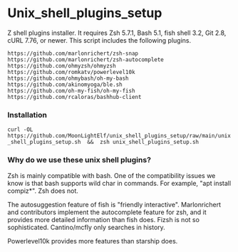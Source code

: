 # Unix_shell_plugins_setup
 Z shell plugins installer. It requires Zsh 5.7.1, Bash 5.1, fish shell 3.2, Git 2.8, cURL 7.76, or newer. This script includes the following plugins.

    https://github.com/marlonrichert/zsh-snap
    https://github.com/marlonrichert/zsh-autocomplete
    https://github.com/ohmyzsh/ohmyzsh
    https://github.com/romkatv/powerlevel10k
    https://github.com/ohmybash/oh-my-bash
    https://github.com/akinomyoga/ble.sh
    https://github.com/oh-my-fish/oh-my-fish
    https://github.com/rcaloras/bashhub-client


### Installation
`curl -OL  https://github.com/MoonLightElf/unix_shell_plugins_setup/raw/main/unix_shell_plugins_setup.sh  &&  zsh unix_shell_plugins_setup.sh`

### Why do we use these unix shell plugins?
Zsh is mainly compatible with bash. One of the compatibility issues we know is that bash supports wild char in commands. For example, "apt install compiz*". Zsh does not. 

The autosuggestion feature of fish is "friendly interactive". Marlonrichert and contributors implement the autocomplete feature for zsh, and it provides more detailed information than fish does. Fizsh is not so sophisticated. Cantino/mcfly only searches in history.

Powerlevel10k provides more features than starship does.
